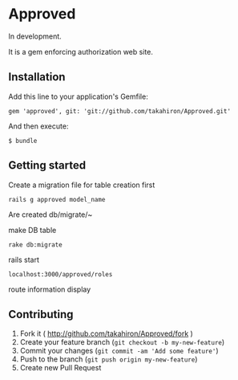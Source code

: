 # Approved
In development.

It is a gem enforcing authorization web site.


## Installation

Add this line to your application's Gemfile:

    gem 'approved', git: 'git://github.com/takahiron/Approved.git'

And then execute:

    $ bundle



## Getting started

Create a migration file for table creation first

    rails g approved model_name

Are created db/migrate/~

make DB table

    rake db:migrate

rails start

    localhost:3000/approved/roles

route information display


## Contributing

1. Fork it ( http://github.com/takahiron/Approved/fork )
2. Create your feature branch (`git checkout -b my-new-feature`)
3. Commit your changes (`git commit -am 'Add some feature'`)
4. Push to the branch (`git push origin my-new-feature`)
5. Create new Pull Request
